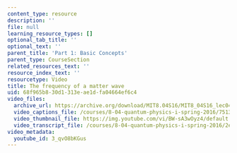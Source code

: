 ```yaml
---
content_type: resource
description: ''
file: null
learning_resource_types: []
optional_tab_title: ''
optional_text: ''
parent_title: 'Part 1: Basic Concepts'
parent_type: CourseSection
related_resources_text: ''
resource_index_text: ''
resourcetype: Video
title: The frequency of a matter wave
uid: 68f965b8-30d1-313e-ae1d-fa04664ef6c4
video_files:
  archive_url: https://archive.org/download/MIT8.04S16/MIT8_04S16_lec04_s3_300k.mp4
  video_captions_file: /courses/8-04-quantum-physics-i-spring-2016/75136b9dceac5446a8576a339d5834ac_3_qvO8bKGus.vtt
  video_thumbnail_file: https://img.youtube.com/vi/BW-sA3wOyz4/default.jpg
  video_transcript_file: /courses/8-04-quantum-physics-i-spring-2016/2e686ab8dd8e38a7d9b15de2d8c4a207_3_qvO8bKGus.pdf
video_metadata:
  youtube_id: 3_qvO8bKGus
---
```

